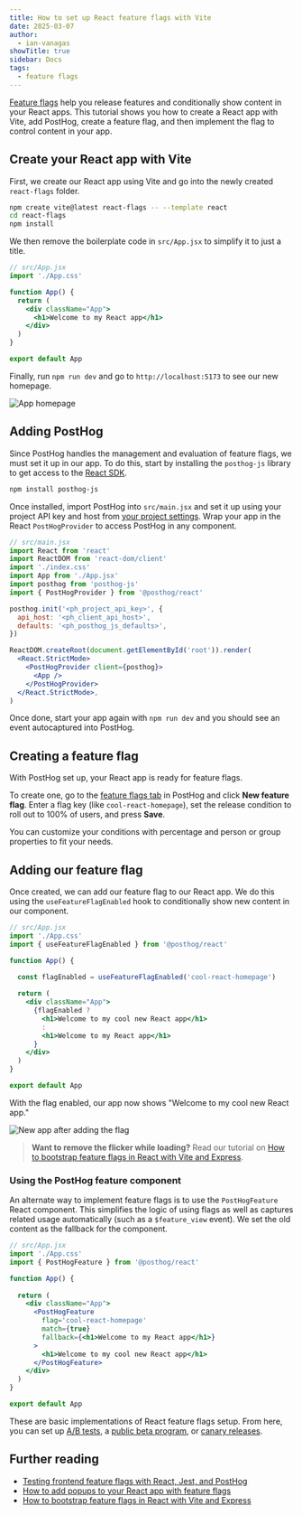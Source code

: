 ```yaml
---
title: How to set up React feature flags with Vite
date: 2025-03-07
author:
  - ian-vanagas
showTitle: true
sidebar: Docs
tags:
  - feature flags
---
```


[Feature flags](/docs/feature-flags) help you release features and conditionally show content in your React apps. This tutorial shows you how to create a React app with Vite, add PostHog, create a feature flag, and then implement the flag to control content in your app.

## Create your React app with Vite

First, we create our React app using Vite and go into the newly created `react-flags` folder.

```bash
npm create vite@latest react-flags -- --template react
cd react-flags
npm install
```

We then remove the boilerplate code in `src/App.jsx` to simplify it to just a title.

```jsx
// src/App.jsx
import './App.css'

function App() {
  return (
    <div className="App">
      <h1>Welcome to my React app</h1>
    </div>
  )
}

export default App
```

Finally, run `npm run dev` and go to `http://localhost:5173` to see our new homepage.

![App homepage](https://res.cloudinary.com/dmukukwp6/image/upload/Clean_Shot_2025_03_07_at_10_26_45_2x_f2c1cdb8eb.png)

## Adding PostHog

Since PostHog handles the management and evaluation of feature flags, we must set it up in our app. To do this, start by installing the `posthog-js` library to get access to the [React SDK](/docs/libraries/react).

```bash
npm install posthog-js
```

Once installed, import PostHog into `src/main.jsx` and set it up using your project API key and host from [your project settings](https://us.posthog.com/settings/project). Wrap your app in the React `PostHogProvider` to access PostHog in any component.

```jsx
// src/main.jsx
import React from 'react'
import ReactDOM from 'react-dom/client'
import './index.css'
import App from './App.jsx'
import posthog from 'posthog-js'
import { PostHogProvider } from '@posthog/react'

posthog.init('<ph_project_api_key>', {
  api_host: '<ph_client_api_host>',
  defaults: '<ph_posthog_js_defaults>',
})

ReactDOM.createRoot(document.getElementById('root')).render(
  <React.StrictMode>
    <PostHogProvider client={posthog}>
      <App />
    </PostHogProvider>
  </React.StrictMode>,
)
```

Once done, start your app again with `npm run dev` and you should see an event autocaptured into PostHog.

<ProductScreenshot
  imageLight="https://res.cloudinary.com/dmukukwp6/image/upload/Clean_Shot_2025_03_07_at_10_39_45_2x_d42f3e8b87.png"
  imageDark="https://res.cloudinary.com/dmukukwp6/image/upload/Clean_Shot_2025_03_07_at_10_39_27_2x_2bfdbac1b1.png"
  alt="Events in PostHog"
  classes="rounded"
/>

## Creating a feature flag

With PostHog set up, your React app is ready for feature flags. 

To create one, go to the [feature flags tab](https://app.posthog.com/feature_flags) in PostHog and click **New feature flag**. Enter a flag key (like `cool-react-homepage`), set the release condition to roll out to 100% of users, and press **Save**.

<ProductScreenshot
  imageLight="https://res.cloudinary.com/dmukukwp6/image/upload/Clean_Shot_2025_03_07_at_10_34_56_2x_5ccc746eef.png"
  imageDark="https://res.cloudinary.com/dmukukwp6/image/upload/Clean_Shot_2025_03_07_at_10_35_17_2x_7a736cad45.png"
  alt="Creating a feature flag in PostHog"
  classes="rounded"
/>

You can customize your conditions with percentage and person or group properties to fit your needs.

## Adding our feature flag

Once created, we can add our feature flag to our React app. We do this using the `useFeatureFlagEnabled` hook to conditionally show new content in our component.

```jsx
// src/App.jsx
import './App.css'
import { useFeatureFlagEnabled } from '@posthog/react'

function App() {
  
  const flagEnabled = useFeatureFlagEnabled('cool-react-homepage')

  return (
    <div className="App">
      {flagEnabled ? 
        <h1>Welcome to my cool new React app</h1> 
        : 
        <h1>Welcome to my React app</h1>
      }
    </div>
  )
}

export default App
```

With the flag enabled, our app now shows "Welcome to my cool new React app."

![New app after adding the flag](https://res.cloudinary.com/dmukukwp6/image/upload/Clean_Shot_2025_03_07_at_10_37_26_2x_063e62f039.png)

> **Want to remove the flicker while loading?** Read our tutorial on [How to bootstrap feature flags in React with Vite and Express](/tutorials/bootstrap-feature-flags-react).

### Using the PostHog feature component

An alternate way to implement feature flags is to use the `PostHogFeature` React component. This simplifies the logic of using flags as well as captures related usage automatically (such as a `$feature_view` event). We set the old content as the fallback for the component.

```jsx
// src/App.jsx
import './App.css'
import { PostHogFeature } from '@posthog/react'

function App() {
  
  return (
    <div className="App">
      <PostHogFeature 
        flag='cool-react-homepage' 
        match={true} 
        fallback={<h1>Welcome to my React app</h1>}
      >
        <h1>Welcome to my cool new React app</h1> 
      </PostHogFeature>
    </div>
  )
}

export default App
```

These are basic implementations of React feature flags setup. From here, you can set up [A/B tests](/experiments), a [public beta program](/tutorials/public-beta-program), or [canary releases](/tutorials/canary-release).

## Further reading

- [Testing frontend feature flags with React, Jest, and PostHog](/tutorials/test-frontend-feature-flags)
- [How to add popups to your React app with feature flags](/tutorials/react-popups)
- [How to bootstrap feature flags in React with Vite and Express](/tutorials/bootstrap-feature-flags-react)

<NewsletterForm />